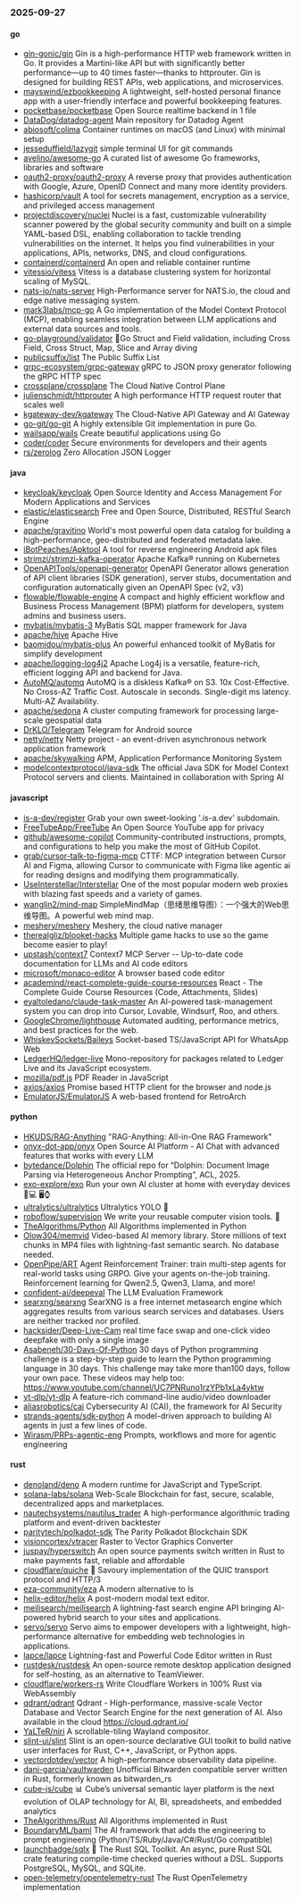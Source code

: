 ### 2025-09-27

#### go
* [gin-gonic/gin](https://github.com/gin-gonic/gin) Gin is a high-performance HTTP web framework written in Go. It provides a Martini-like API but with significantly better performance—up to 40 times faster—thanks to httprouter. Gin is designed for building REST APIs, web applications, and microservices.
* [mayswind/ezbookkeeping](https://github.com/mayswind/ezbookkeeping) A lightweight, self-hosted personal finance app with a user-friendly interface and powerful bookkeeping features.
* [pocketbase/pocketbase](https://github.com/pocketbase/pocketbase) Open Source realtime backend in 1 file
* [DataDog/datadog-agent](https://github.com/DataDog/datadog-agent) Main repository for Datadog Agent
* [abiosoft/colima](https://github.com/abiosoft/colima) Container runtimes on macOS (and Linux) with minimal setup
* [jesseduffield/lazygit](https://github.com/jesseduffield/lazygit) simple terminal UI for git commands
* [avelino/awesome-go](https://github.com/avelino/awesome-go) A curated list of awesome Go frameworks, libraries and software
* [oauth2-proxy/oauth2-proxy](https://github.com/oauth2-proxy/oauth2-proxy) A reverse proxy that provides authentication with Google, Azure, OpenID Connect and many more identity providers.
* [hashicorp/vault](https://github.com/hashicorp/vault) A tool for secrets management, encryption as a service, and privileged access management
* [projectdiscovery/nuclei](https://github.com/projectdiscovery/nuclei) Nuclei is a fast, customizable vulnerability scanner powered by the global security community and built on a simple YAML-based DSL, enabling collaboration to tackle trending vulnerabilities on the internet. It helps you find vulnerabilities in your applications, APIs, networks, DNS, and cloud configurations.
* [containerd/containerd](https://github.com/containerd/containerd) An open and reliable container runtime
* [vitessio/vitess](https://github.com/vitessio/vitess) Vitess is a database clustering system for horizontal scaling of MySQL.
* [nats-io/nats-server](https://github.com/nats-io/nats-server) High-Performance server for NATS.io, the cloud and edge native messaging system.
* [mark3labs/mcp-go](https://github.com/mark3labs/mcp-go) A Go implementation of the Model Context Protocol (MCP), enabling seamless integration between LLM applications and external data sources and tools.
* [go-playground/validator](https://github.com/go-playground/validator) 💯Go Struct and Field validation, including Cross Field, Cross Struct, Map, Slice and Array diving
* [publicsuffix/list](https://github.com/publicsuffix/list) The Public Suffix List
* [grpc-ecosystem/grpc-gateway](https://github.com/grpc-ecosystem/grpc-gateway) gRPC to JSON proxy generator following the gRPC HTTP spec
* [crossplane/crossplane](https://github.com/crossplane/crossplane) The Cloud Native Control Plane
* [julienschmidt/httprouter](https://github.com/julienschmidt/httprouter) A high performance HTTP request router that scales well
* [kgateway-dev/kgateway](https://github.com/kgateway-dev/kgateway) The Cloud-Native API Gateway and AI Gateway
* [go-git/go-git](https://github.com/go-git/go-git) A highly extensible Git implementation in pure Go.
* [wailsapp/wails](https://github.com/wailsapp/wails) Create beautiful applications using Go
* [coder/coder](https://github.com/coder/coder) Secure environments for developers and their agents
* [rs/zerolog](https://github.com/rs/zerolog) Zero Allocation JSON Logger

#### java
* [keycloak/keycloak](https://github.com/keycloak/keycloak) Open Source Identity and Access Management For Modern Applications and Services
* [elastic/elasticsearch](https://github.com/elastic/elasticsearch) Free and Open Source, Distributed, RESTful Search Engine
* [apache/gravitino](https://github.com/apache/gravitino) World's most powerful open data catalog for building a high-performance, geo-distributed and federated metadata lake.
* [iBotPeaches/Apktool](https://github.com/iBotPeaches/Apktool) A tool for reverse engineering Android apk files
* [strimzi/strimzi-kafka-operator](https://github.com/strimzi/strimzi-kafka-operator) Apache Kafka® running on Kubernetes
* [OpenAPITools/openapi-generator](https://github.com/OpenAPITools/openapi-generator) OpenAPI Generator allows generation of API client libraries (SDK generation), server stubs, documentation and configuration automatically given an OpenAPI Spec (v2, v3)
* [flowable/flowable-engine](https://github.com/flowable/flowable-engine) A compact and highly efficient workflow and Business Process Management (BPM) platform for developers, system admins and business users.
* [mybatis/mybatis-3](https://github.com/mybatis/mybatis-3) MyBatis SQL mapper framework for Java
* [apache/hive](https://github.com/apache/hive) Apache Hive
* [baomidou/mybatis-plus](https://github.com/baomidou/mybatis-plus) An powerful enhanced toolkit of MyBatis for simplify development
* [apache/logging-log4j2](https://github.com/apache/logging-log4j2) Apache Log4j is a versatile, feature-rich, efficient logging API and backend for Java.
* [AutoMQ/automq](https://github.com/AutoMQ/automq) AutoMQ is a diskless Kafka® on S3. 10x Cost-Effective. No Cross-AZ Traffic Cost. Autoscale in seconds. Single-digit ms latency. Multi-AZ Availability.
* [apache/sedona](https://github.com/apache/sedona) A cluster computing framework for processing large-scale geospatial data
* [DrKLO/Telegram](https://github.com/DrKLO/Telegram) Telegram for Android source
* [netty/netty](https://github.com/netty/netty) Netty project - an event-driven asynchronous network application framework
* [apache/skywalking](https://github.com/apache/skywalking) APM, Application Performance Monitoring System
* [modelcontextprotocol/java-sdk](https://github.com/modelcontextprotocol/java-sdk) The official Java SDK for Model Context Protocol servers and clients. Maintained in collaboration with Spring AI

#### javascript
* [is-a-dev/register](https://github.com/is-a-dev/register) Grab your own sweet-looking '.is-a.dev' subdomain.
* [FreeTubeApp/FreeTube](https://github.com/FreeTubeApp/FreeTube) An Open Source YouTube app for privacy
* [github/awesome-copilot](https://github.com/github/awesome-copilot) Community-contributed instructions, prompts, and configurations to help you make the most of GitHub Copilot.
* [grab/cursor-talk-to-figma-mcp](https://github.com/grab/cursor-talk-to-figma-mcp) CTTF: MCP integration between Cursor AI and Figma, allowing Cursor to communicate with Figma like agentic ai for reading designs and modifying them programmatically.
* [UseInterstellar/Interstellar](https://github.com/UseInterstellar/Interstellar) One of the most popular modern web proxies with blazing fast speeds and a variety of games.
* [wanglin2/mind-map](https://github.com/wanglin2/mind-map) SimpleMindMap（思绪思维导图）：一个强大的Web思维导图。A powerful web mind map.
* [meshery/meshery](https://github.com/meshery/meshery) Meshery, the cloud native manager
* [therealgliz/blooket-hacks](https://github.com/therealgliz/blooket-hacks) Multiple game hacks to use so the game become easier to play!
* [upstash/context7](https://github.com/upstash/context7) Context7 MCP Server -- Up-to-date code documentation for LLMs and AI code editors
* [microsoft/monaco-editor](https://github.com/microsoft/monaco-editor) A browser based code editor
* [academind/react-complete-guide-course-resources](https://github.com/academind/react-complete-guide-course-resources) React - The Complete Guide Course Resources (Code, Attachments, Slides)
* [eyaltoledano/claude-task-master](https://github.com/eyaltoledano/claude-task-master) An AI-powered task-management system you can drop into Cursor, Lovable, Windsurf, Roo, and others.
* [GoogleChrome/lighthouse](https://github.com/GoogleChrome/lighthouse) Automated auditing, performance metrics, and best practices for the web.
* [WhiskeySockets/Baileys](https://github.com/WhiskeySockets/Baileys) Socket-based TS/JavaScript API for WhatsApp Web
* [LedgerHQ/ledger-live](https://github.com/LedgerHQ/ledger-live) Mono-repository for packages related to Ledger Live and its JavaScript ecosystem.
* [mozilla/pdf.js](https://github.com/mozilla/pdf.js) PDF Reader in JavaScript
* [axios/axios](https://github.com/axios/axios) Promise based HTTP client for the browser and node.js
* [EmulatorJS/EmulatorJS](https://github.com/EmulatorJS/EmulatorJS) A web-based frontend for RetroArch

#### python
* [HKUDS/RAG-Anything](https://github.com/HKUDS/RAG-Anything) "RAG-Anything: All-in-One RAG Framework"
* [onyx-dot-app/onyx](https://github.com/onyx-dot-app/onyx) Open Source AI Platform - AI Chat with advanced features that works with every LLM
* [bytedance/Dolphin](https://github.com/bytedance/Dolphin) The official repo for “Dolphin: Document Image Parsing via Heterogeneous Anchor Prompting”, ACL, 2025.
* [exo-explore/exo](https://github.com/exo-explore/exo) Run your own AI cluster at home with everyday devices 📱💻 🖥️⌚
* [ultralytics/ultralytics](https://github.com/ultralytics/ultralytics) Ultralytics YOLO 🚀
* [roboflow/supervision](https://github.com/roboflow/supervision) We write your reusable computer vision tools. 💜
* [TheAlgorithms/Python](https://github.com/TheAlgorithms/Python) All Algorithms implemented in Python
* [Olow304/memvid](https://github.com/Olow304/memvid) Video-based AI memory library. Store millions of text chunks in MP4 files with lightning-fast semantic search. No database needed.
* [OpenPipe/ART](https://github.com/OpenPipe/ART) Agent Reinforcement Trainer: train multi-step agents for real-world tasks using GRPO. Give your agents on-the-job training. Reinforcement learning for Qwen2.5, Qwen3, Llama, and more!
* [confident-ai/deepeval](https://github.com/confident-ai/deepeval) The LLM Evaluation Framework
* [searxng/searxng](https://github.com/searxng/searxng) SearXNG is a free internet metasearch engine which aggregates results from various search services and databases. Users are neither tracked nor profiled.
* [hacksider/Deep-Live-Cam](https://github.com/hacksider/Deep-Live-Cam) real time face swap and one-click video deepfake with only a single image
* [Asabeneh/30-Days-Of-Python](https://github.com/Asabeneh/30-Days-Of-Python) 30 days of Python programming challenge is a step-by-step guide to learn the Python programming language in 30 days. This challenge may take more than100 days, follow your own pace. These videos may help too: https://www.youtube.com/channel/UC7PNRuno1rzYPb1xLa4yktw
* [yt-dlp/yt-dlp](https://github.com/yt-dlp/yt-dlp) A feature-rich command-line audio/video downloader
* [aliasrobotics/cai](https://github.com/aliasrobotics/cai) Cybersecurity AI (CAI), the framework for AI Security
* [strands-agents/sdk-python](https://github.com/strands-agents/sdk-python) A model-driven approach to building AI agents in just a few lines of code.
* [Wirasm/PRPs-agentic-eng](https://github.com/Wirasm/PRPs-agentic-eng) Prompts, workflows and more for agentic engineering

#### rust
* [denoland/deno](https://github.com/denoland/deno) A modern runtime for JavaScript and TypeScript.
* [solana-labs/solana](https://github.com/solana-labs/solana) Web-Scale Blockchain for fast, secure, scalable, decentralized apps and marketplaces.
* [nautechsystems/nautilus_trader](https://github.com/nautechsystems/nautilus_trader) A high-performance algorithmic trading platform and event-driven backtester
* [paritytech/polkadot-sdk](https://github.com/paritytech/polkadot-sdk) The Parity Polkadot Blockchain SDK
* [visioncortex/vtracer](https://github.com/visioncortex/vtracer) Raster to Vector Graphics Converter
* [juspay/hyperswitch](https://github.com/juspay/hyperswitch) An open source payments switch written in Rust to make payments fast, reliable and affordable
* [cloudflare/quiche](https://github.com/cloudflare/quiche) 🥧 Savoury implementation of the QUIC transport protocol and HTTP/3
* [eza-community/eza](https://github.com/eza-community/eza) A modern alternative to ls
* [helix-editor/helix](https://github.com/helix-editor/helix) A post-modern modal text editor.
* [meilisearch/meilisearch](https://github.com/meilisearch/meilisearch) A lightning-fast search engine API bringing AI-powered hybrid search to your sites and applications.
* [servo/servo](https://github.com/servo/servo) Servo aims to empower developers with a lightweight, high-performance alternative for embedding web technologies in applications.
* [lapce/lapce](https://github.com/lapce/lapce) Lightning-fast and Powerful Code Editor written in Rust
* [rustdesk/rustdesk](https://github.com/rustdesk/rustdesk) An open-source remote desktop application designed for self-hosting, as an alternative to TeamViewer.
* [cloudflare/workers-rs](https://github.com/cloudflare/workers-rs) Write Cloudflare Workers in 100% Rust via WebAssembly
* [qdrant/qdrant](https://github.com/qdrant/qdrant) Qdrant - High-performance, massive-scale Vector Database and Vector Search Engine for the next generation of AI. Also available in the cloud https://cloud.qdrant.io/
* [YaLTeR/niri](https://github.com/YaLTeR/niri) A scrollable-tiling Wayland compositor.
* [slint-ui/slint](https://github.com/slint-ui/slint) Slint is an open-source declarative GUI toolkit to build native user interfaces for Rust, C++, JavaScript, or Python apps.
* [vectordotdev/vector](https://github.com/vectordotdev/vector) A high-performance observability data pipeline.
* [dani-garcia/vaultwarden](https://github.com/dani-garcia/vaultwarden) Unofficial Bitwarden compatible server written in Rust, formerly known as bitwarden_rs
* [cube-js/cube](https://github.com/cube-js/cube) 📊 Cube’s universal semantic layer platform is the next evolution of OLAP technology for AI, BI, spreadsheets, and embedded analytics
* [TheAlgorithms/Rust](https://github.com/TheAlgorithms/Rust) All Algorithms implemented in Rust
* [BoundaryML/baml](https://github.com/BoundaryML/baml) The AI framework that adds the engineering to prompt engineering (Python/TS/Ruby/Java/C#/Rust/Go compatible)
* [launchbadge/sqlx](https://github.com/launchbadge/sqlx) 🧰 The Rust SQL Toolkit. An async, pure Rust SQL crate featuring compile-time checked queries without a DSL. Supports PostgreSQL, MySQL, and SQLite.
* [open-telemetry/opentelemetry-rust](https://github.com/open-telemetry/opentelemetry-rust) The Rust OpenTelemetry implementation
